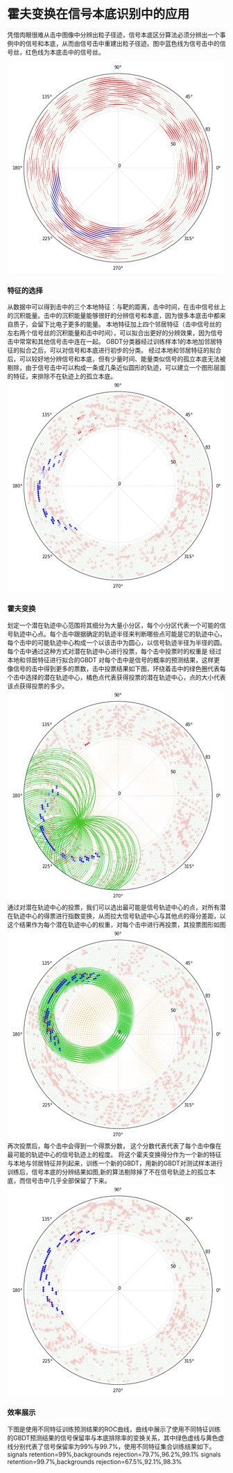 # 霍夫变换在信号本底识别中的应用
凭借肉眼很难从击中图像中分辨出粒子径迹，信号本底区分算法必须分辨出一个事例中的信号和本底，从而由信号击中重建出粒子径迹。图中蓝色线为信号击中的信号丝，红色线为本底击中的信号丝。
<div align=center><img alt="信号与本底信号丝的显示" src="https://github.com/IhepML/HoughTransform/blob/master/image/signals_backgrounds.png"></div>
<h3>特征的选择</h3>
从数据中可以得到击中的三个本地特征：与靶的距离，击中时间，在击中信号丝上的沉积能量。击中的沉积能量能够很好的分辨信号和本底，因为很多本底击中都来自质子，会留下比电子更多的能量。
本地特征加上四个邻居特征（击中信号丝的左右两个信号丝的沉积能量和击中时间），可以拟合出更好的分辨效果，因为信号击中常常和其他信号击中连在一起。
GBDT分类器经过训练样本1的本地加邻居特征的拟合之后，可以对信号和本底进行初步的分类。
经过本地和邻居特征的拟合后，可以较好地分辨信号和本底，但有少量时间、能量类似信号的孤立本底无法被剔除，由于信号击中可以构成一条或几条近似圆形的轨迹，可以建立一个图形层面的特征，来排除不在轨迹上的孤立本底。
<div align=center><img src="https://github.com/IhepML/HoughTransform/blob/master/image/after_local_neigh.png"></div>
<h3>霍夫变换</h3>
划定一个潜在轨迹中心范围将其细分为大量小分区，每个小分区代表一个可能的信号轨迹中心点。每个击中跟据确定的轨迹半径来判断哪些点可能是它的轨迹中心，每个击中的可能轨迹中心构成一个以该击中为圆心，以信号轨迹半径为半径的圆。每个击中通过这种方式对潜在轨迹中心进行投票，每个击中投票时的权重是 经过本地和邻居特征进行拟合的GBDT 对每个击中是信号的概率的预测结果，这样更像信号的击中得到更多的票数，击中投票结果如下图，环绕着击中的绿色圈代表每个击中选择的潜在轨迹中心，橘色点代表获得投票的潜在轨迹中心，点的大小代表该点获得投票的多少。
<div align=center><img src="https://github.com/IhepML/HoughTransform/blob/master/image/circle_by_signals.png"></div>
通过对潜在轨迹中心的投票，我们可以选出最可能是信号轨迹中心的点，对所有潜在轨迹中心的得票进行指数变换，从而拉大信号轨迹中心与其他点的得分差距，以这个结果作为每个潜在轨迹中心的权重，对每个击中进行再投票，其投票图形如图
<div align=center><img src="https://github.com/IhepML/HoughTransform/blob/master/image/circle_by_trackcenters.png"></div>
再次投票后，每个击中会得到一个得票分数， 这个分数代表代表了每个击中像在最可能的轨迹中心的信号轨迹上的程度。
将这个霍夫变换得分作为一个新的特征与本地与邻居特征并列起来，训练一个新的GBDT，用新的GBDT对测试样本进行训练后，信号本底的分辨结果如图,新的算法剔除掉了不在信号轨迹上的孤立本底，而信号击中几乎全部保留了下来。
<div align=center><img src="https://github.com/IhepML/HoughTransform/blob/master/image/after_houghtransform.png"></div>
<h3>效率展示</h3>
下图是使用不同特征训练预测结果的ROC曲线，曲线中展示了使用不同特征训练的GBDT预测结果的信号保留率与本底排除率的变换关系，其中绿色虚线与黄色虚线分别代表了信号保留率为99%与99.7%，使用不同特征集合训练结果如下。
signals retention=99%,backgrounds rejection=79.7%,96.2%,99.1%
signals retention=99.7%,backgrounds rejection=67.5%,92.1%,98.3%
<div align=center><img src="https://github.com/IhepML/HoughTransform/blob/master/image/roc_curve.png></div>
